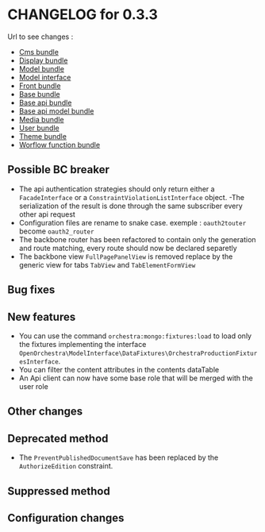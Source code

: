 # CHANGELOG for 0.3.3

Url to see changes : 

 - [Cms bundle](https://github.com/open-orchestra/open-orchestra-cms-bundle/compare/v0.3.2...v0.3.3)
 - [Display bundle](https://github.com/open-orchestra/open-orchestra-display-bundle/compare/v0.3.2...v0.3.3)
 - [Model bundle](https://github.com/open-orchestra/open-orchestra-model-bundle/compare/v0.3.2...v0.3.3)
 - [Model interface](https://github.com/open-orchestra/open-orchestra-model-interface/compare/v0.3.2...v0.3.3)
 - [Front bundle](https://github.com/open-orchestra/open-orchestra-front-bundle/compare/v0.3.2...v0.3.3)
 - [Base bundle](https://github.com/open-orchestra/open-orchestra-base-bundle/compare/v0.3.2...v0.3.3)
 - [Base api bundle](https://github.com/open-orchestra/open-orchestra-base-api-bundle/compare/v0.3.2...v0.3.3)
 - [Base api model bundle](https://github.com/open-orchestra/open-orchestra-base-api-mongo-model-bundle/compare/v0.3.2...v0.3.3)
 - [Media bundle](https://github.com/open-orchestra/open-orchestra-media-bundle/compare/v0.3.2...v0.3.3)
 - [User bundle](https://github.com/open-orchestra/open-orchestra-user-bundle/compare/v0.3.2...v0.3.3)
 - [Theme bundle](https://github.com/open-orchestra/open-orchestra-theme-bundle/compare/v0.3.2...v0.3.3)
 - [Worflow function bundle](https://github.com/open-orchestra/open-orchestra-worflow-function-bundle/compare/v0.3.2...v0.3.3)

## Possible BC breaker

 - The api authentication strategies should only return either a `FacadeInterface` or a `ConstraintViolationListInterface` object.
 -The serialization of the result is done through the same subscriber every other api request
 - Configuration files are rename to snake case. exemple : ``oauth2touter`` become ``oauth2_router``
 - The backbone router has been refactored to contain only the generation and route matching, every
   route should now be declared separetly
 - The backbone view ``FullPagePanelView`` is removed replace by the generic view for tabs ``TabView`` and ``TabElementFormView``

## Bug fixes

## New features

 - You can use the command `orchestra:mongo:fixtures:load` to load only the fixtures implementing the
   interface `OpenOrchestra\ModelInterface\DataFixtures\OrchestraProductionFixturesInterface`.
 - You can filter the content attributes in the contents dataTable
 - An Api client can now have some base role that will be merged with the user role

## Other changes

## Deprecated method

 - The `PreventPublishedDocumentSave` has been replaced by the `AuthorizeEdition` constraint.

## Suppressed method

## Configuration changes
